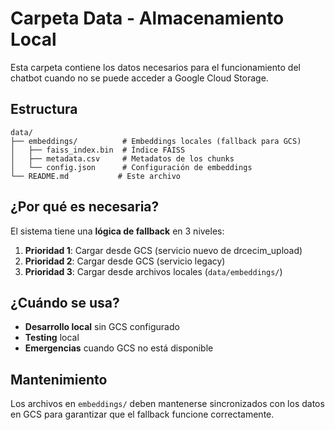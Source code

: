 # Carpeta Data - Almacenamiento Local

Esta carpeta contiene los datos necesarios para el funcionamiento del chatbot cuando no se puede acceder a Google Cloud Storage.

## Estructura

```
data/
├── embeddings/          # Embeddings locales (fallback para GCS)
│   ├── faiss_index.bin  # Índice FAISS
│   ├── metadata.csv     # Metadatos de los chunks
│   └── config.json      # Configuración de embeddings
└── README.md           # Este archivo
```

## ¿Por qué es necesaria?

El sistema tiene una **lógica de fallback** en 3 niveles:

1. **Prioridad 1**: Cargar desde GCS (servicio nuevo de drcecim_upload)
2. **Prioridad 2**: Cargar desde GCS (servicio legacy)
3. **Prioridad 3**: Cargar desde archivos locales (`data/embeddings/`)

## ¿Cuándo se usa?

- **Desarrollo local** sin GCS configurado
- **Testing** local
- **Emergencias** cuando GCS no está disponible

## Mantenimiento

Los archivos en `embeddings/` deben mantenerse sincronizados con los datos en GCS para garantizar que el fallback funcione correctamente. 